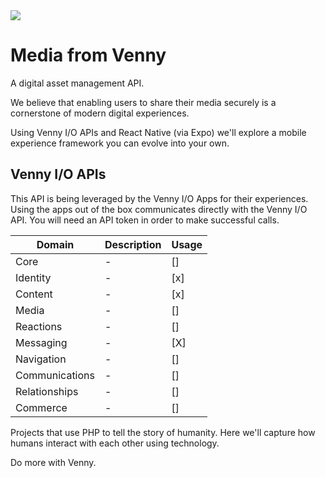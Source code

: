 <img src="https://github.com/withvenny/venny-apis-messaging-php/blob/master/venny-apis-cover-Media.png">

# Media from Venny

A digital asset management API.

We believe that enabling users to share their media securely is a cornerstone of modern digital experiences.

Using Venny I/O APIs and React Native (via Expo) we'll explore a mobile experience framework you can evolve into your own.

## Venny I/O APIs
This API is being leveraged by the Venny I/O Apps for their experiences. Using the apps out of the box communicates directly with the Venny I/O API. You will need an API token in order to make successful calls.

|Domain|Description|Usage|
|-|-|-|
|Core|-|[]|
|Identity|-|[x]|
|Content|-|[x]|
|Media|-|[]|
|Reactions|-|[]|
|Messaging|-|[X]|
|Navigation|-|[]|
|Communications|-|[]|
|Relationships|-|[]|
|Commerce|-|[]|

Projects that use PHP to tell the story of humanity. Here we'll capture how humans interact with each other using technology.

Do more with Venny.
